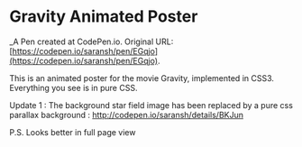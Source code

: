 # Gravity Animated Poster

\_A Pen created at CodePen.io. Original URL: [https://codepen.io/saransh/pen/EGqjo](https://codepen.io/saransh/pen/EGqjo).

This is an animated poster for the movie Gravity, implemented in CSS3. Everything you see is in pure CSS.

Update 1 :
The background star field image has been replaced by a pure css parallax background : http://codepen.io/saransh/details/BKJun

P.S. Looks better in full page view
